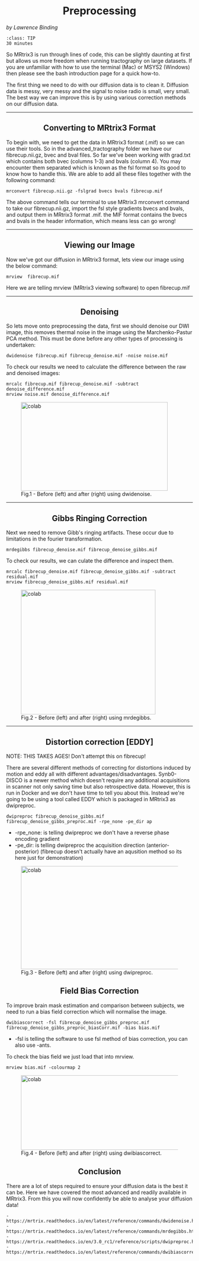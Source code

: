 # Preprocessing
_by Lawrence Binding_

```{admonition} Estimated Time 
:class: TIP
30 minutes
```

So MRtrix3 is run through lines of code, this can be slightly daunting at first but allows us more freedom when running tractography on large datasets. If you are unfamiliar with how to use the terminal (Mac) or MSYS2 (Windows) then please see the bash introduction page for a quick how-to.

The first thing we need to do with our diffusion data is to clean it. Diffusion data is messy, very messy and the signal to noise radio is small, very small. The best way we can improve this is by using various correction methods on our diffusion data. 
<style>
h1 {text-align: center;}
h2 {text-align: center;}
</style>

--- 

## Converting to MRtrix3 Format
To begin with, we need to get the data in MRtrix3 format (.mif) so we can use their tools. So in the advanced_tractography folder we have our fibrecup.nii.gz, bvec and bval files. So far we've been working with grad.txt which contains both bvec (columns 1-3) and bvals (column 4). You may encounter them separated which is known as the fsl format so its good to know how to handle this. We are able to add all these files together with the following command:  

```shell
mrconvert fibrecup.nii.gz -fslgrad bvecs bvals fibrecup.mif 
```
The above command tells our terminal to use MRtrix3 mrconvert command to take our fibrecup.nii.gz, import the fsl style gradients bvecs and bvals, and output them in MRtrix3 format .mif. the MIF format contains the bvecs and bvals in the header information, which means less can go wrong!

---
## Viewing our Image  
Now we've got our diffusion in MRtrix3 format, lets view our image using the below command:

```shell
mrview  fibrecup.mif
```
Here we are telling mrview (MRtrix3 viewing software) to open fibrecup.mif

---
## Denoising  
So lets move onto preprocessing the data, first we should denoise our DWI image, this removes thermal noise in the image using the Marchenko-Pastur PCA method. This must be done before any other types of processing is undertaken: 

```shell
dwidenoise fibrecup.mif fibrecup_denoise.mif -noise noise.mif
```
To check our results we need to calculate the difference between the raw and denoised images:

```shell
mrcalc fibrecup.mif fibrecup_denoise.mif -subtract denoise_difference.mif 
mrview noise.mif denoise_difference.mif
```

<figure>
<img src="../../_static/img/dwidenoise.png" alt="colab" style="width:396px;height:239px;">
<figcaption>Fig.1 - Before (left) and after (right) using dwidenoise.</figcaption>
</figure>

---
## Gibbs Ringing Correction
Next we need to remove Gibb's ringing artifacts. These occur due to limitations in the fourier transformation. 

```shell
mrdegibbs fibrecup_denoise.mif fibrecup_denoise_gibbs.mif
```

To check our results, we can culate the difference and inspect them. 

```shell
mrcalc fibrecup_denoise.mif fibrecup_denoise_gibbs.mif -subtract residual.mif
mrview fibrecup_denoise_gibbs.mif residual.mif
```

<figure>
<img src="../../_static/img/ringing.png" alt="colab" style="width:363px;height:336px;">
<figcaption>Fig.2 - Before (left) and after (right) using mrdegibbs.</figcaption>
</figure>

--- 

## Distortion correction [EDDY]
NOTE: THIS TAKES AGES! Don't attempt this on fibrecup!

There are several different methods of correcting for distortions induced by motion and eddy all with different advantages/disadvantages. Synb0-DISCO is a newer method which doesn't require any additional acquisitions in scanner not only saving time but also retrospective data. However, this is run in Docker and we don't have time to tell you about this. Instead we're going to be using a tool called EDDY which is packaged in MRtrix3 as dwipreproc. 

```shell
dwipreproc fibrecup_denoise_gibbs.mif fibrecup_denoise_gibbs_preproc.mif -rpe_none -pe_dir ap
```

* -rpe_none: is telling dwipreproc we don't have a reverse phase encoding gradient 
* -pe_dir: is telling dwipreproc the acquisition direction (anterior-posterior) (fibrecup doesn't actually have an aqusition method so its here just for demonstration)


<figure>
<img src="../../_static/img/eddy.png" alt="colab" style="width:435px;height:278px;">
<figcaption>Fig.3 - Before (left) and after (right) using dwipreproc.</figcaption>
</figure>

## Field Bias Correction 
To improve brain mask estimation and comparison between subjects, we need to run a bias field correction which will normalise the image. 

```shell
dwibiascorrect -fsl fibrecup_denoise_gibbs_preproc.mif fibrecup_denoise_gibbs_preproc_biasCorr.mif -bias bias.mif 
```

* -fsl is telling the software to use fsl method of bias correction, you can also use -ants. 

To check the bias field we just load that into mrview.

```shell
mrview bias.mif -colourmap 2  
```
<figure>
<img src="../../_static/img/biascorrect.png" alt="colab" style="width:540px;height:201px;">
<figcaption>Fig.4 - Before (left) and after (right) using dwibiascorrect.</figcaption>
</figure>


## Conclusion 
There are a lot of steps required to ensure your diffusion data is the best it can be. Here we have covered the most advanced and readily available in MRtrix3. From this you will now confidently be able to analyse your diffusion data!


<style>
  .iframe-container {
		text-align:center;
  		width:100%;
  }
</style>


```{admonition} Further reading
- https://mrtrix.readthedocs.io/en/latest/reference/commands/dwidenoise.html 
- https://mrtrix.readthedocs.io/en/latest/reference/commands/mrdegibbs.html
- https://mrtrix.readthedocs.io/en/3.0_rc1/reference/scripts/dwipreproc.html
- https://mrtrix.readthedocs.io/en/latest/reference/commands/dwibiascorrect.html
```
